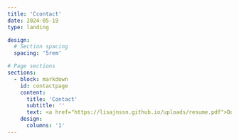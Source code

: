 ```yaml
---
title: 'Ccontact'
date: 2024-05-19
type: landing

design:
  # Section spacing
  spacing: '5rem'

# Page sections
sections: 
  - block: markdown
    id: contactpage
    content:
      title: 'Contact'
      subtitle: ''
      text: <a href="https://lisajnssn.github.io/uploads/resume.pdf">Download my full CV here</a>                                           en probeer nog een regel te maken
    design:
      columns: '1'     
---
```

